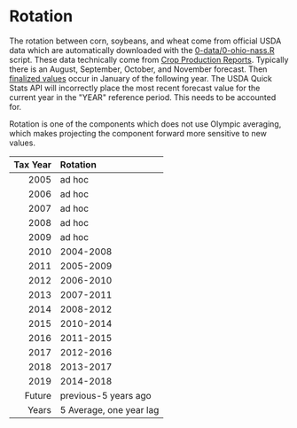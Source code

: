 # Rotation

The rotation between corn, soybeans, and wheat come from official USDA data which are automatically downloaded with the [0-data/0-ohio-nass.R](0-data/0-ohio-nass.R) script. These data technically come from [Crop Production Reports](https://usda.mannlib.cornell.edu/MannUsda/viewDocumentInfo.do?documentID=1046). Typically there is an August, September, October, and November forecast. Then [finalized values](https://usda.mannlib.cornell.edu/MannUsda/viewDocumentInfo.do?documentID=1047) occur in January of the following year. The USDA Quick Stats API will incorrectly place the most recent forecast value for the current year in the "YEAR" reference period. This needs to be accounted for.

Rotation is one of the components which does not use Olympic averaging, which makes projecting the component forward more sensitive to new values.

| Tax Year|Rotation  |
|--------:|:---------|
|     2005|ad hoc    |
|     2006|ad hoc    |
|     2007|ad hoc    |
|     2008|ad hoc    |
|     2009|ad hoc    |
|     2010|2004-2008 |
|     2011|2005-2009 |
|     2012|2006-2010 |
|     2013|2007-2011 |
|     2014|2008-2012 |
|     2015|2010-2014 |
|     2016|2011-2015 |
|     2017|2012-2016 |
|     2018|2013-2017 |
|     2019|2014-2018 |
|   Future|previous-5 years ago |
|    Years|5 Average, one year lag |
